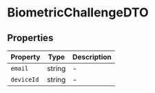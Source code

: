 # BiometricChallengeDTO

## Properties

| Property | Type | Description |
|----------|------|-------------|
| `email` | string | - |
| `deviceId` | string | - |
